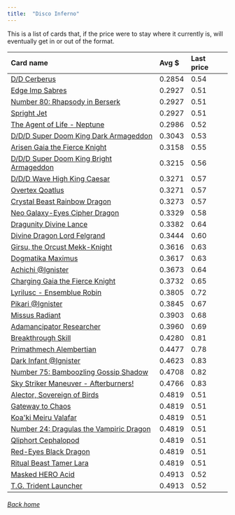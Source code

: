 ```yaml
---
title:  "Disco Inferno"
---
```


This is a list of cards that, if the price were to stay where it currently is, will eventually get in or out of the format.

| Card name | Avg $ | Last price |
| :-- | :-- | :-- |
[D/D Cerberus](https://db.ygoprodeck.com/card/?search=D/D%20Cerberus) | 0.2854 | 0.54 |
[Edge Imp Sabres](https://db.ygoprodeck.com/card/?search=Edge%20Imp%20Sabres) | 0.2927 | 0.51 |
[Number 80: Rhapsody in Berserk](https://db.ygoprodeck.com/card/?search=Number%2080:%20Rhapsody%20in%20Berserk) | 0.2927 | 0.51 |
[Spright Jet](https://db.ygoprodeck.com/card/?search=Spright%20Jet) | 0.2927 | 0.51 |
[The Agent of Life - Neptune](https://db.ygoprodeck.com/card/?search=The%20Agent%20of%20Life%20-%20Neptune) | 0.2986 | 0.52 |
[D/D/D Super Doom King Dark Armageddon](https://db.ygoprodeck.com/card/?search=D/D/D%20Super%20Doom%20King%20Dark%20Armageddon) | 0.3043 | 0.53 |
[Arisen Gaia the Fierce Knight](https://db.ygoprodeck.com/card/?search=Arisen%20Gaia%20the%20Fierce%20Knight) | 0.3158 | 0.55 |
[D/D/D Super Doom King Bright Armageddon](https://db.ygoprodeck.com/card/?search=D/D/D%20Super%20Doom%20King%20Bright%20Armageddon) | 0.3215 | 0.56 |
[D/D/D Wave High King Caesar](https://db.ygoprodeck.com/card/?search=D/D/D%20Wave%20High%20King%20Caesar) | 0.3271 | 0.57 |
[Overtex Qoatlus](https://db.ygoprodeck.com/card/?search=Overtex%20Qoatlus) | 0.3271 | 0.57 |
[Crystal Beast Rainbow Dragon](https://db.ygoprodeck.com/card/?search=Crystal%20Beast%20Rainbow%20Dragon) | 0.3273 | 0.57 |
[Neo Galaxy-Eyes Cipher Dragon](https://db.ygoprodeck.com/card/?search=Neo%20Galaxy-Eyes%20Cipher%20Dragon) | 0.3329 | 0.58 |
[Dragunity Divine Lance](https://db.ygoprodeck.com/card/?search=Dragunity%20Divine%20Lance) | 0.3382 | 0.64 |
[Divine Dragon Lord Felgrand](https://db.ygoprodeck.com/card/?search=Divine%20Dragon%20Lord%20Felgrand) | 0.3444 | 0.60 |
[Girsu, the Orcust Mekk-Knight](https://db.ygoprodeck.com/card/?search=Girsu,%20the%20Orcust%20Mekk-Knight) | 0.3616 | 0.63 |
[Dogmatika Maximus](https://db.ygoprodeck.com/card/?search=Dogmatika%20Maximus) | 0.3617 | 0.63 |
[Achichi @Ignister](https://db.ygoprodeck.com/card/?search=Achichi%20@Ignister) | 0.3673 | 0.64 |
[Charging Gaia the Fierce Knight](https://db.ygoprodeck.com/card/?search=Charging%20Gaia%20the%20Fierce%20Knight) | 0.3732 | 0.65 |
[Lyrilusc - Ensemblue Robin](https://db.ygoprodeck.com/card/?search=Lyrilusc%20-%20Ensemblue%20Robin) | 0.3805 | 0.72 |
[Pikari @Ignister](https://db.ygoprodeck.com/card/?search=Pikari%20@Ignister) | 0.3845 | 0.67 |
[Missus Radiant](https://db.ygoprodeck.com/card/?search=Missus%20Radiant) | 0.3903 | 0.68 |
[Adamancipator Researcher](https://db.ygoprodeck.com/card/?search=Adamancipator%20Researcher) | 0.3960 | 0.69 |
[Breakthrough Skill](https://db.ygoprodeck.com/card/?search=Breakthrough%20Skill) | 0.4280 | 0.81 |
[Primathmech Alembertian](https://db.ygoprodeck.com/card/?search=Primathmech%20Alembertian) | 0.4477 | 0.78 |
[Dark Infant @Ignister](https://db.ygoprodeck.com/card/?search=Dark%20Infant%20@Ignister) | 0.4623 | 0.83 |
[Number 75: Bamboozling Gossip Shadow](https://db.ygoprodeck.com/card/?search=Number%2075:%20Bamboozling%20Gossip%20Shadow) | 0.4708 | 0.82 |
[Sky Striker Maneuver - Afterburners!](https://db.ygoprodeck.com/card/?search=Sky%20Striker%20Maneuver%20-%20Afterburners!) | 0.4766 | 0.83 |
[Alector, Sovereign of Birds](https://db.ygoprodeck.com/card/?search=Alector,%20Sovereign%20of%20Birds) | 0.4819 | 0.51 |
[Gateway to Chaos](https://db.ygoprodeck.com/card/?search=Gateway%20to%20Chaos) | 0.4819 | 0.51 |
[Koa'ki Meiru Valafar](https://db.ygoprodeck.com/card/?search=Koa'ki%20Meiru%20Valafar) | 0.4819 | 0.51 |
[Number 24: Dragulas the Vampiric Dragon](https://db.ygoprodeck.com/card/?search=Number%2024:%20Dragulas%20the%20Vampiric%20Dragon) | 0.4819 | 0.51 |
[Qliphort Cephalopod](https://db.ygoprodeck.com/card/?search=Qliphort%20Cephalopod) | 0.4819 | 0.51 |
[Red-Eyes Black Dragon](https://db.ygoprodeck.com/card/?search=Red-Eyes%20Black%20Dragon) | 0.4819 | 0.51 |
[Ritual Beast Tamer Lara](https://db.ygoprodeck.com/card/?search=Ritual%20Beast%20Tamer%20Lara) | 0.4819 | 0.51 |
[Masked HERO Acid](https://db.ygoprodeck.com/card/?search=Masked%20HERO%20Acid) | 0.4913 | 0.52 |
[T.G. Trident Launcher](https://db.ygoprodeck.com/card/?search=T.G.%20Trident%20Launcher) | 0.4913 | 0.52 |

###### [Back home](index)
